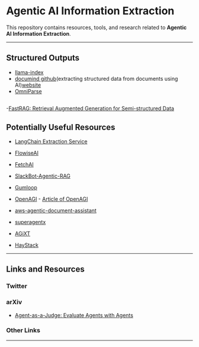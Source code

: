 # Agentic AI Information Extraction

This repository contains resources, tools, and research related to **Agentic AI Information Extraction**.

---
## Structured Outputs
- [llama-index](https://docs.llamaindex.ai/en/stable/examples/output_parsing/function_program/)
- [documind github](https://github.com/DocumindHQ/documind)(extracting structured data from documents using AI)[website](https://www.documind.xyz)
- [OmniParse](https://github.com/adithya-s-k/omniparse?tab=readme-ov-file#api-endpoints)
##
-[FastRAG: Retrieval Augmented Generation for Semi-structured Data](https://arxiv.org/html/2411.13773v1)

## Potentially Useful Resources
- [LangChain Extraction Service](https://blog.langchain.dev/open-source-extraction-service/)
- [FlowiseAI](https://docs.flowiseai.com)
- [FetchAI](https://fetch.ai/docs)
- [SlackBot-Agentic-RAG](https://github.com/HenilJShah/SlackBOT-Agentic-RAG)
- [Gumloop](https://docs.gumloop.com/nodes/pdf/pdf_reader)
- [OpenAGI](https://github.com/agiresearch/OpenAGI) - [Article of OpenAGI](https://arxiv.org/pdf/2304.04370)
- [aws-agentic-document-assistant](https://github.com/aws-samples/aws-agentic-document-assistant?tab=readme-ov-file)
- [superagentx](https://github.com/superagentxai/superagentX)









- [AGiXT](https://github.com/Josh-XT/AGiXT)
- [HayStack](https://haystack.deepset.ai/tutorials/27_first_rag_pipeline)

---

## Links and Resources

### Twitter


### arXiv
- [Agent-as-a-Judge: Evaluate Agents with Agents](https://arxiv.org/abs/2410.10934)


### Other Links

---

